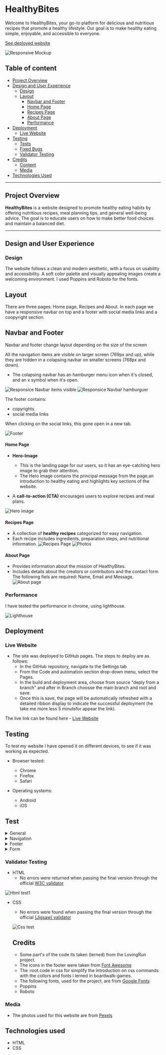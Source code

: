 # HealthyBites
Welcome to HealthyBites, your go-to platform for delicious and nutritious recipes that promote a healthy lifestyle. 
Our goal is to make healthy eating simple, enjoyable, and accessible to everyone.

[See deployed website](https://saretta1194.github.io/HealthyBites/index.html)

![Responsive Mockup](assets/media/responsive.jpg)

## Table of content

- [Project Overview](#project-overview)
- [Design and User Experience](#design-and-user-experience)
  - [Design](#design)
  - [Layout](#layout)
    - [Navbar and Footer](#navbar-and-footer)
    - [Home Page](#home-page)
    - [Recipes Page](#recipes-page)
    - [About Page](#about-page)
    - [Performance](#performance)
- [Deployment](#deployment)
  - [Live Website](#live-website)
- [Testing](#testing)
  - [Tests](#tests)
  - [Fixed Bugs](#fixed-bugs)
  - [Validator Testing](#validator-testing)
- [Credits](#credits)
  - [Content](#content)
  - [Media](#media)
- [Technologies Used](#technologies-used)

---

## Project Overview

**HealthyBites** is a website designed to promote healthy eating habits by offering nutritious recipes, meal planning tips, and general well-being advice. The goal is to educate users on how to make better food choices and maintain a balanced diet.

---

## Design and User Experience

### Design
The website follows a clean and modern aesthetic, with a focus on usability and accessibility. A soft color palette and visually appealing images create a welcoming environment.
I used Poppins and Roboto for the fonts.

## Layout

There are three pages: Home page, Recipes and About.
In each page we have a responsive navbar on top and a footer with social media links and a coopyright section.

## Navbar and Footer

Navbar and footer change layout depending on the size of the screen

 All the navigation items are visible on larger screen (769px and up), while they are hidden in a colapsing navbar on smaller screens (768px and down).

  - The colapsing navbar has an hamburger menu icon  when it's closed, and an x symbol when it's open.

![Responsice Navbar items visible](assets/media/navbar.jpg)
![Responsice Navbar hamburguer](assets/media/navbar1.jpg)

 The footer contains:
 - copyrights
 - social media links

 When clicking on the social links, this gone open in a new tab.

![Footer](assets/media/footer.jpg)

#### Home Page

- __Hero-Image__

  - This is the landing page for our users, so it has an eye-catching hero image to grab their attention.
  - The Hero Image contains the principal message from the page,an introduction to healthy eating and highlights key sections of the website.
- A **call-to-action (CTA)** encourages users to explore recipes and meal plans.

![Hero image](assets/media/homepage.jpg)

#### Recipes Page
- A collection of **healthy recipes** categorized for easy navigation.
- Each recipe includes ingredients, preparation steps, and nutritional information.
![Recipes Page](assets/media/recipes.jpg)
![Photos](assets/media/photos.jpg)


#### About Page
- Provides information about the mission of HealthyBites.
- Includes details about the creators or contributors and the contact form 
The following fiels are required: Name, Email and Message.
![About page](assets/media/contact%20us.jpg)

### Performance

I have tested the performance in chrome, using lighthouse.

![Lighthouse](assets/media/lighthouse.jpg)

## Deployment

### Live Website

- The site was deployed to GitHub pages. The steps to deploy are as follows:
  - In the GitHub repository, navigate to the Settings tab
  - From the Code and automation section drop-down menu, select the Pages.
  - In the build and deployment area, choose from source "deply from a branch" and after in Branch choosse the main branch and root and save.
  - Once this is save, the page will be automatically refreshed with a detailed ribbon display to indicate the successful deployment (he take me more less 5 minutsfor appear the link).

The live link can be found here - [Live Website](https://saretta1194.github.io/HealthyBites/)

## Testing

To test my website I have opened it on different devices, to see if it was working as expected.

- Browser tested:
  - Chrome
  - Firefox
  - Safari

- Operating systems:
  - Android
  - iOS
## Test
<details>
  <summary>General</summary>

  |Action | Expected behavious | Result|
  |-------|--------------------|-------|
  |Copy url of the browser and paste it in browser. Press enter | Browser should load index.html | Pass |
  |Scale up the window | The contentent should not stretch over a certain size | Pass |
  |Scale down the window | The contentent should be visible without having to scroll horizontally | Pass |
  |Scale down under 840px width | The layout should switch from 2 to 1 column | Pass |

  </details>

  <details>
  <summary>Navigation</summary>

  |Action | Expected behavious | Result|
  |-------|--------------------|-------|
  |Scale down under 769px width | The top navigation bar should collapse into hamburger navbar | Pass |

  </details>

  <details>
  <summary>Footer</summary>

  |Action | Expected behavious | Result|
  |-------|--------------------|-------|
  |Click on the Twitter icon in the footer | It should open Twitter in a new tab | Pass |
  |Click on the Instagram icon in the footer | It should open Instagram in a new tab | Pass |
  |Click on the Facebook icon in the footer | It should open Facebook in a new tab | Pass |
  |Click on the Youtub icon in the footer | It should open Youtube in a new tab | Pass |


  </details>

  <details>
  <summary>Form</summary>

  |Action | Expected behavious | Result|
  |-------|--------------------|-------|
  |Submit the form without any value | Browser should inform me that "Name" is a required field | Pass |
  |Submit the form without email address | Browser should inform me that "Email" is a required field | Pass |
  |Submit the form with invalid email address | Browser should inform me that "Email" field must be of email format | Pass |

  </details>

### Validator Testing

- HTML
  - No errors were returned when passing the final version through the official [W3C validator](https://validator.w3.org/nu/#textarea)

![Html test1](assets/media/test%20html%201.jpg)


- CSS
  - No errors were found when passing the final version through the official [(Jigsaw) validator](https://jigsaw.w3.org/css-validator/validator)
  
  ![Css test](assets/media/test%20css.jpg)

  ## Credits

  - Some part's of the code its taken (lerned) from the LovingRun project.
  - The icons in the footer were taken from [Font Awesome](https://fontawesome.com/)
  - The :root code in css for simplify the introduction on css commands with the collors and  fonts i lerned in boardwalk-games.
  - The following fonts, used for the project, are from [Google Fonts](https://fonts.google.com/):
   - Poppins
   - Roboto

### Media

- The photos used for this website are from [Pexels](https://www.pexels.com/)

## Technologies used

- HTML
- CSS
















